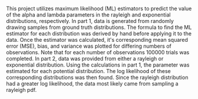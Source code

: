 This project utilizes maximum likelihood (ML) estimators to predict the
value of the alpha and lambda parameters in the rayleigh and exponential
distributions, respectively.  In part 1, data is generated from randomly
drawing samples from ground truth distributions. The formula to find the
ML estimator for each distribution was derived by hand before applying it
to the data.  Once the estimator was calculated, it's corresponding mean
squared error (MSE), bias, and variance was plotted for differing numbers of
observations.  Note that for each number of observations 100000 trials
was completed. In part 2, data was provided from either a rayleigh or
exponential distribution.  Using the calculations in part 1, the
parameter was estimated for each potential distribution. The log
likelihood of these corresponding distributions was then found.  Since
the rayleigh distribution had a greater log likelihood, the data
most likely came from sampling a rayleigh pdf.
